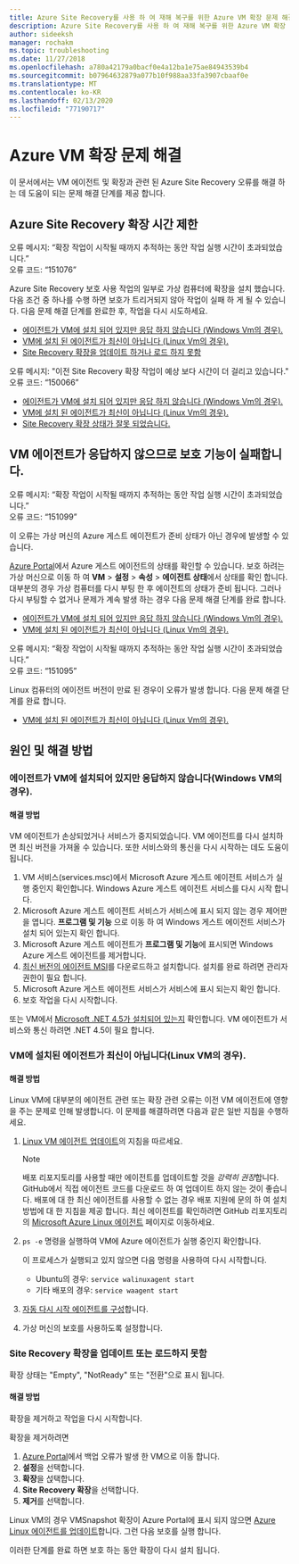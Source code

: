 ```yaml
---
title: Azure Site Recovery를 사용 하 여 재해 복구를 위한 Azure VM 확장 문제 해결
description: Azure Site Recovery를 사용 하 여 재해 복구를 위한 Azure VM 확장 문제를 해결 합니다.
author: sideeksh
manager: rochakm
ms.topic: troubleshooting
ms.date: 11/27/2018
ms.openlocfilehash: a780a42179a0bacf0e4a12ba1e75ae84943539b4
ms.sourcegitcommit: b07964632879a077b10f988aa33fa3907cbaaf0e
ms.translationtype: MT
ms.contentlocale: ko-KR
ms.lasthandoff: 02/13/2020
ms.locfileid: "77190717"
---
```

# <a name="troubleshoot-azure-vm-extension-issues"></a>Azure VM 확장 문제 해결

이 문서에서는 VM 에이전트 및 확장과 관련 된 Azure Site Recovery 오류를 해결 하는 데 도움이 되는 문제 해결 단계를 제공 합니다.


## <a name="azure-site-recovery-extension-time-out"></a>Azure Site Recovery 확장 시간 제한  

오류 메시지: “확장 작업이 시작될 때까지 추적하는 동안 작업 실행 시간이 초과되었습니다.”<br>
오류 코드: “151076”

 Azure Site Recovery 보호 사용 작업의 일부로 가상 컴퓨터에 확장을 설치 했습니다. 다음 조건 중 하나를 수행 하면 보호가 트리거되지 않아 작업이 실패 하 게 될 수 있습니다. 다음 문제 해결 단계를 완료한 후, 작업을 다시 시도하세요.

- [에이전트가 VM에 설치 되어 있지만 응답 하지 않습니다 (Windows Vm의 경우).](#the-agent-installed-in-the-vm-but-unresponsive-for-windows-vms)
- [VM에 설치 된 에이전트가 최신이 아닙니다 (Linux Vm의 경우).](#the-agent-installed-in-the-vm-is-out-of-date-for-linux-vms)
- [Site Recovery 확장을 업데이트 하거나 로드 하지 못함](#the-site-recovery-extension-fails-to-update-or-load)

오류 메시지: "이전 Site Recovery 확장 작업이 예상 보다 시간이 더 걸리고 있습니다."<br>
오류 코드: “150066”

- [에이전트가 VM에 설치 되어 있지만 응답 하지 않습니다 (Windows Vm의 경우).](#the-agent-installed-in-the-vm-but-unresponsive-for-windows-vms)
- [VM에 설치 된 에이전트가 최신이 아닙니다 (Linux Vm의 경우).](#the-agent-installed-in-the-vm-is-out-of-date-for-linux-vms)
- [Site Recovery 확장 상태가 잘못 되었습니다.](#the-site-recovery-extension-fails-to-update-or-load)

## <a name="protection-fails-because-the-vm-agent-is-unresponsive"></a>VM 에이전트가 응답하지 않으므로 보호 기능이 실패합니다.

오류 메시지: “확장 작업이 시작될 때까지 추적하는 동안 작업 실행 시간이 초과되었습니다.”<br>
오류 코드: “151099”

이 오류는 가상 머신의 Azure 게스트 에이전트가 준비 상태가 아닌 경우에 발생할 수 있습니다.

[Azure Portal](https://portal.azure.com/)에서 Azure 게스트 에이전트의 상태를 확인할 수 있습니다. 보호 하려는 가상 머신으로 이동 하 여 **VM** > **설정** > **속성** > **에이전트 상태**에서 상태를 확인 합니다. 대부분의 경우 가상 컴퓨터를 다시 부팅 한 후 에이전트의 상태가 준비 됩니다. 그러나 다시 부팅할 수 없거나 문제가 계속 발생 하는 경우 다음 문제 해결 단계를 완료 합니다.

- [에이전트가 VM에 설치 되어 있지만 응답 하지 않습니다 (Windows Vm의 경우).](#the-agent-installed-in-the-vm-but-unresponsive-for-windows-vms)
- [VM에 설치 된 에이전트가 최신이 아닙니다 (Linux Vm의 경우).](#the-agent-installed-in-the-vm-is-out-of-date-for-linux-vms)


오류 메시지: “확장 작업이 시작될 때까지 추적하는 동안 작업 실행 시간이 초과되었습니다.”<br>
오류 코드: “151095”

Linux 컴퓨터의 에이전트 버전이 만료 된 경우이 오류가 발생 합니다. 다음 문제 해결 단계를 완료 합니다.

- [VM에 설치 된 에이전트가 최신이 아닙니다 (Linux Vm의 경우).](#the-agent-installed-in-the-vm-is-out-of-date-for-linux-vms)  

## <a name="causes-and-solutions"></a>원인 및 해결 방법

### <a name="the-agent-installed-in-the-vm-but-unresponsive-for-windows-vms"></a>에이전트가 VM에 설치되어 있지만 응답하지 않습니다(Windows VM의 경우).

#### <a name="solution"></a>해결 방법
VM 에이전트가 손상되었거나 서비스가 중지되었습니다. VM 에이전트를 다시 설치하면 최신 버전을 가져올 수 있습니다. 또한 서비스와의 통신을 다시 시작하는 데도 도움이 됩니다.

1. VM 서비스(services.msc)에서 Microsoft Azure 게스트 에이전트 서비스가 실행 중인지 확인합니다. Windows Azure 게스트 에이전트 서비스를 다시 시작 합니다.    
1. Microsoft Azure 게스트 에이전트 서비스가 서비스에 표시 되지 않는 경우 제어판을 엽니다. **프로그램 및 기능** 으로 이동 하 여 Windows 게스트 에이전트 서비스가 설치 되어 있는지 확인 합니다.
1. Microsoft Azure 게스트 에이전트가 **프로그램 및 기능**에 표시되면 Windows Azure 게스트 에이전트를 제거합니다.
1. [최신 버전의 에이전트 MSI](https://go.microsoft.com/fwlink/?LinkID=394789&clcid=0x409)를 다운로드하고 설치합니다. 설치를 완료 하려면 관리자 권한이 필요 합니다.
1. Microsoft Azure 게스트 에이전트 서비스가 서비스에 표시 되는지 확인 합니다.
1. 보호 작업을 다시 시작합니다.

또는 VM에서 [Microsoft .NET 4.5가 설치되어 있는지](https://docs.microsoft.com/dotnet/framework/migration-guide/how-to-determine-which-versions-are-installed) 확인합니다. VM 에이전트가 서비스와 통신 하려면 .NET 4.5이 필요 합니다.

### <a name="the-agent-installed-in-the-vm-is-out-of-date-for-linux-vms"></a>VM에 설치된 에이전트가 최신이 아닙니다(Linux VM의 경우).

#### <a name="solution"></a>해결 방법
Linux VM에 대부분의 에이전트 관련 또는 확장 관련 오류는 이전 VM 에이전트에 영향을 주는 문제로 인해 발생합니다. 이 문제를 해결하려면 다음과 같은 일반 지침을 수행하세요.

1. [Linux VM 에이전트 업데이트](../virtual-machines/linux/update-agent.md)의 지침을 따르세요.

   > [!NOTE]
   > 배포 리포지토리를 사용할 때만 에이전트를 업데이트할 것을 *강력히 권장*합니다. GitHub에서 직접 에이전트 코드를 다운로드 하 여 업데이트 하지 않는 것이 좋습니다. 배포에 대 한 최신 에이전트를 사용할 수 없는 경우 배포 지원에 문의 하 여 설치 방법에 대 한 지침을 제공 합니다. 최신 에이전트를 확인하려면 GitHub 리포지토리의 [Microsoft Azure Linux 에이전트](https://github.com/Azure/WALinuxAgent/releases) 페이지로 이동하세요.

1. `ps -e` 명령을 실행하여 VM에 Azure 에이전트가 실행 중인지 확인합니다.

   이 프로세스가 실행되고 있지 않으면 다음 명령을 사용하여 다시 시작합니다.

   - Ubuntu의 경우: `service walinuxagent start`
   - 기타 배포의 경우: `service waagent start`

1. [자동 다시 시작 에이전트를 구성](https://github.com/Azure/WALinuxAgent/wiki/Known-Issues#mitigate_agent_crash)합니다.
1. 가상 머신의 보호를 사용하도록 설정합니다.

### <a name="the-site-recovery-extension-fails-to-update-or-load"></a>Site Recovery 확장을 업데이트 또는 로드하지 못함

확장 상태는 "Empty", "NotReady" 또는 "전환"으로 표시 됩니다.

#### <a name="solution"></a>해결 방법

확장을 제거하고 작업을 다시 시작합니다.

확장을 제거하려면

1. [Azure Portal](https://portal.azure.com/)에서 백업 오류가 발생 한 VM으로 이동 합니다.
1. **설정**을 선택합니다.
1. **확장**을 섡택합니다.
1. **Site Recovery 확장**을 선택합니다.
1. **제거**를 선택합니다.

Linux VM의 경우 VMSnapshot 확장이 Azure Portal에 표시 되지 않으면 [Azure Linux 에이전트를 업데이트](../virtual-machines/linux/update-agent.md)합니다. 그런 다음 보호를 실행 합니다.

이러한 단계를 완료 하면 보호 하는 동안 확장이 다시 설치 됩니다.
